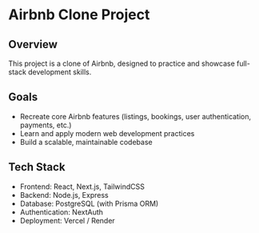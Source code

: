 # Airbnb Clone Project

## Overview
This project is a clone of Airbnb, designed to practice and showcase full-stack development skills.

## Goals
- Recreate core Airbnb features (listings, bookings, user authentication, payments, etc.)
- Learn and apply modern web development practices
- Build a scalable, maintainable codebase

## Tech Stack
- Frontend: React, Next.js, TailwindCSS
- Backend: Node.js, Express
- Database: PostgreSQL (with Prisma ORM)
- Authentication: NextAuth
- Deployment: Vercel / Render
